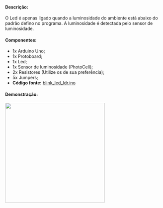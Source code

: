 <h4>Descrição: </h4>

O Led é apenas ligado quando a luminosidade do ambiente está abaixo do padrão defino no programa. A luminosidade é detectada pelo sensor de luminosidade.

<h4>Componentes: </h4>

 - 1x Arduino Uno;
 - 1x Protoboard;
 - 1x Led;
 - 1x Sensor de luminosidade (PhotoCell);  
 - 2x Resistores (Utilize os de sua preferência);
 - 5x Jumpers;
 - <b>Código fonte:</b> <a href="https://github.com/paulotokarski/projetosArduino/blob/master/blink_led_ldr/blink_led_ldr.ino">blink_led_ldr.ino</a>
 
<h4>Demonstração: </h4>
<p>
 <img src="https://github.com/paulotokarski/projetosArduino/blob/master/blink_led_ldr/blink_led_ldr.png" height="320px" width="auto">
</p>
